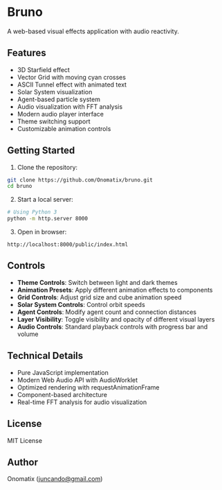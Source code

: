 # Bruno

A web-based visual effects application with audio reactivity.

## Features

- 3D Starfield effect
- Vector Grid with moving cyan crosses
- ASCII Tunnel effect with animated text
- Solar System visualization
- Agent-based particle system
- Audio visualization with FFT analysis
- Modern audio player interface
- Theme switching support
- Customizable animation controls

## Getting Started

1. Clone the repository:
```bash
git clone https://github.com/Onomatix/bruno.git
cd bruno
```

2. Start a local server:
```bash
# Using Python 3
python -m http.server 8000
```

3. Open in browser:
```
http://localhost:8000/public/index.html
```

## Controls

- **Theme Controls**: Switch between light and dark themes
- **Animation Presets**: Apply different animation effects to components
- **Grid Controls**: Adjust grid size and cube animation speed
- **Solar System Controls**: Control orbit speeds
- **Agent Controls**: Modify agent count and connection distances
- **Layer Visibility**: Toggle visibility and opacity of different visual layers
- **Audio Controls**: Standard playback controls with progress bar and volume

## Technical Details

- Pure JavaScript implementation
- Modern Web Audio API with AudioWorklet
- Optimized rendering with requestAnimationFrame
- Component-based architecture
- Real-time FFT analysis for audio visualization

## License

MIT License

## Author

Onomatix (juncando@gmail.com) 